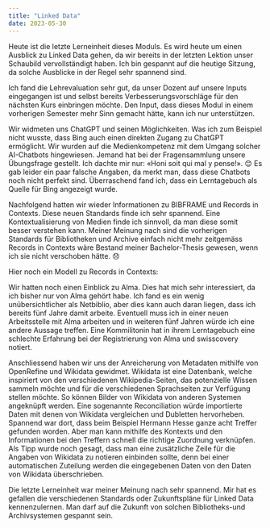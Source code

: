 ```yaml
---
title: "Linked Data"
date: 2023-05-30
---
```


Heute ist die letzte Lerneinheit dieses Moduls. Es wird heute um einen Ausblick zu Linked Data gehen, da wir bereits in der letzten Lektion unser Schaubild vervollständigt haben. Ich bin gespannt auf die heutige Sitzung, da solche Ausblicke in der Regel sehr spannend sind.

Ich fand die Lehrevaluation sehr gut, da unser Dozent auf unsere Inputs eingegangen ist und selbst bereits Verbesserungsvorschläge für den nächsten Kurs einbringen möchte. Den Input, dass dieses Modul in einem vorherigen Semester mehr Sinn gemacht hätte, kann ich nur unterstützen.

Wir widmeten uns ChatGPT und seinen Möglichkeiten. Was ich zum Beispiel nicht wusste, dass Bing auch einen direkten Zugang zu ChatGPT ermöglicht. Wir wurden auf die Medienkompetenz mit dem Umgang solcher AI-Chatbots hingewiesen. Jemand hat bei der Fragensammlung unsere Übungsfrage gestellt. Ich dachte mir nur: «Honi soit qui mal y pense!». 😊 Es gab leider ein paar falsche Angaben, da merkt man, dass diese Chatbots noch nicht perfekt sind. Überraschend fand ich, dass ein Lerntagebuch als Quelle für Bing angezeigt wurde.

Nachfolgend hatten wir wieder Informationen zu BIBFRAME und Records in Contexts. Diese neuen Standards finde ich sehr spannend. Eine Kontextualisierung von Medien finde ich sinnvoll, da man diese somit besser verstehen kann. Meiner Meinung nach sind die vorherigen Standards für Bibliotheken und Archive einfach nicht mehr zeitgemäss Records in Contexts wäre Bestand meiner Bachelor-Thesis gewesen, wenn ich sie nicht verschoben hätte. 😞

Hier noch ein Modell zu Records in Contexts:



Wir hatten noch einen Einblick zu Alma. Dies hat mich sehr interessiert, da ich bisher nur von Alma gehört habe. Ich fand es ein wenig unübersichtlicher als Netbiblio, aber dies kann auch daran liegen, dass ich bereits fünf Jahre damit arbeite. Eventuell muss ich in einer neuen Arbeitsstelle mit Alma arbeiten und in weiteren fünf Jahren würde ich eine andere Aussage treffen. Eine Kommilitonin hat in ihrem Lerntagebuch eine schlechte Erfahrung bei der Registrierung von Alma und swisscovery notiert.

Anschliessend haben wir uns der Anreicherung von Metadaten mithilfe von OpenRefine und Wikidata gewidmet. Wikidata ist eine Datenbank, welche inspiriert von den verschiedenen Wikipedia-Seiten, das potenzielle Wissen sammeln möchte und für die verschiedenen Sprachseiten zur Verfügung stellen möchte. So können Bilder von Wikidata von anderen Systemen angeknüpft werden. Eine sogenannte Reconciliation würde importierte Daten mit denen von Wikidata vergleichen und Dubletten hervorheben. Spannend war dort, dass beim Beispiel Hermann Hesse ganze acht Treffer gefunden worden. Aber man kann mithilfe des Kontexts und den Informationen bei den Treffern schnell die richtige Zuordnung verknüpfen. Als Tipp wurde noch gesagt, dass man eine zusätzliche Zeile für die Angaben von Wikidata zu notieren einbinden sollte, denn bei einer automatischen Zuteilung werden die eingegebenen Daten von den Daten von Wikidata überschrieben.

Die letzte Lerneinheit war meiner Meinung nach sehr spannend. Mir hat es gefallen die verschiedenen Standards oder Zukunftspläne für Linked Data kennenzulernen. Man darf auf die Zukunft von solchen Bibliotheks-und Archivsystemen gespannt sein.
